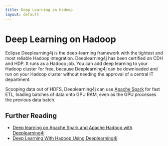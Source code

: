 ```yaml
---
title: Deep Learning on Hadoop
layout: default
---
```


# Deep Learning on Hadoop

Eclipse Deeplearning4j is the deep-learning framework with the tightest and most reliable Hadoop integration. Deeplearning4j has been certified on CDH and HDP. It runs as a Hadoop job. You can add deep learning to your Hadoop cluster for free, because Deeplearning4j can be downloaded and run on your Hadoop cluster without needing the approval of a central IT department. 

Scooping data out of HDFS, Deeplearning4j can use [Apache Spark](./spark) for fast ETL, loading batches of data onto GPU RAM, even as the GPU processes the previous data batch. 

## Further Reading

* [Deep learning on Apache Spark and Apache Hadoop with Deeplearning4j](https://blog.cloudera.com/blog/2017/06/deep-learning-on-apache-spark-and-hadoop-with-deeplearning4j/)
* [Deep Learning With Hadoop Using Deeplearning4j](https://www.amazon.com/Deep-Learning-Hadoop-Dipayan-Dev/dp/1787124762)
